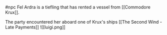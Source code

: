 #npc
Fel Ardra is a tiefling that has rented a vessel from [[Commodore Krux]].

The party encountered her aboard one of Krux's ships [[The Second Wind - Late Payments]]
![[luigi.png]]